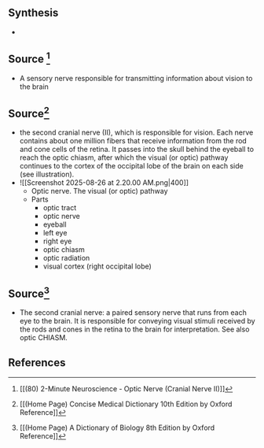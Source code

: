 ## Synthesis
- 
## Source [^1]
- A sensory nerve responsible for transmitting information about vision to the brain
## Source[^2]
- the second cranial nerve (II), which is responsible for vision. Each nerve contains about one million fibers that receive information from the rod and cone cells of the retina. It passes into the skull behind the eyeball to reach the optic chiasm, after which the visual (or optic) pathway continues to the cortex of the occipital lobe of the brain on each side (see illustration).
- ![[Screenshot 2025-08-26 at 2.20.00 AM.png|400]]
	- Optic nerve. The visual (or optic) pathway
	- Parts
		- optic tract
		- optic nerve
		- eyeball
		- left eye
		- right eye
		- optic chiasm
		- optic radiation
		- visual cortex (right occipital lobe)
## Source[^3]
- The second cranial nerve: a paired sensory nerve that runs from each eye to the brain. It is responsible for conveying visual stimuli received by the rods and cones in the retina to the brain for interpretation. See also optic CHIASM.
## References

[^1]: [[(80) 2-Minute Neuroscience - Optic Nerve (Cranial Nerve II)]]
[^2]: [[(Home Page) Concise Medical Dictionary 10th Edition by Oxford Reference]]
[^3]: [[(Home Page) A Dictionary of Biology 8th Edition by Oxford Reference]]